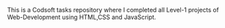 This is a Codsoft tasks repository where I completed all Level-1 projects of Web-Development using HTML,CSS and JavaScript.

